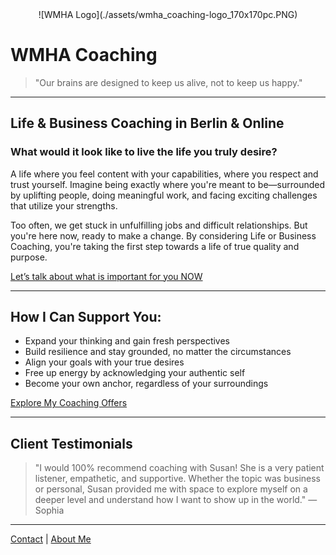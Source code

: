 <div align="center">
![WMHA Logo](./assets/wmha_coaching-logo_170x170pc.PNG)
</div>

<div align="left">

  # WMHA Coaching

> "Our brains are designed to keep us alive, not to keep us happy."

---

## Life & Business Coaching in Berlin & Online

### What would it look like to live the life you truly desire?

A life where you feel content with your capabilities, where you respect and trust yourself. Imagine being exactly where you're meant to be—surrounded by uplifting people, doing meaningful work, and facing exciting challenges that utilize your strengths.

Too often, we get stuck in unfulfilling jobs and difficult relationships. But you're here now, ready to make a change. By considering Life or Business Coaching, you're taking the first step towards a life of true quality and purpose.

[Let’s talk about what is important for you NOW](./contact)

---

## How I Can Support You:

- Expand your thinking and gain fresh perspectives
- Build resilience and stay grounded, no matter the circumstances
- Align your goals with your true desires
- Free up energy by acknowledging your authentic self
- Become your own anchor, regardless of your surroundings

[Explore My Coaching Offers](./business-coaching)

---

## Client Testimonials

> "I would 100% recommend coaching with Susan! She is a very patient listener, empathetic, and supportive. Whether the topic was business or personal, Susan provided me with space to explore myself on a deeper level and understand how I want to show up in the world." — Sophia

---

[Contact](./contact) | [About Me](./about)
</div>
